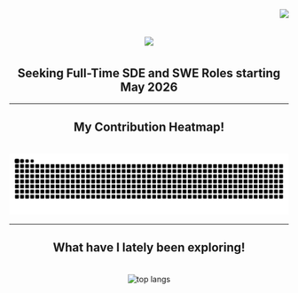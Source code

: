 <img align="right" src="https://visitor-badge.laobi.icu/badge?page_id=rohan-g0re.rohan-g0re" />

<h1 align="center">
  <img src="https://readme-typing-svg.herokuapp.com/?font=Righteous&size=35&color=000000&center=true&vCenter=true&width=600&height=70&duration=4000&lines=Hi+again!+👋;+It's+me,+Rohan+Gore!;" />
</h1>


<div align="center">
  <h2>Seeking Full-Time SDE and SWE Roles starting May 2026</h2>
</div>


<!--
<div align="center"> 
  <a href="mailto:rohang.atwork@gmail.com">
    <img src="https://img.shields.io/badge/Gmail-333333?style=for-the-badge&logo=gmail&logoColor=red">
  </a>
  <a href="https://linkedin.com/in/rohan-g0re" target="_blank">
    <img src="https://img.shields.io/badge/LinkedIn-0077B5?style=for-the-badge&logo=linkedin&logoColor=white" target="_blank" />
  </a>
  <a href="https://rohangore.com" target="_blank">
     <img src="https://img.shields.io/badge/Portfolio-FF5722?style=for-the-badge&logo=todoist&logoColor=white" target="_blank" />
  </a>
</div>
-->


<hr/>

<div align="center">
  <h2>My Contribution Heatmap!</h2>
  <br>

  <picture>
    <source media="(prefers-color-scheme: dark)"
            srcset="https://raw.githubusercontent.com/rohan-g0re/rohan-g0re/output/github-contribution-grid-snake-dark.svg" />
    <source media="(prefers-color-scheme: light)"
            srcset="https://raw.githubusercontent.com/rohan-g0re/rohan-g0re/output/github-contribution-grid-snake.svg" />
    <img alt="github-snake"
         src="https://raw.githubusercontent.com/rohan-g0re/rohan-g0re/output/github-contribution-grid-snake.svg" />
  </picture>

  <br/>
</div>

<hr/>

<h2 align="center">What have I lately been exploring!</h2>
<div align=center>
  <!-- <img width=390 src="https://github-readme-stats.vercel.app/api?username=rohan-g0re&count_private=true&show_icons=true&theme=react&rank_icon=github&border_radius=10" alt="readme stats" /> -->
  <br/>
  <img width=325 align="center" src="https://github-readme-stats.vercel.app/api/top-langs/?username=rohan-g0re&hide=HTML&langs_count=8&layout=compact&theme=react&border_radius=10&size_weight=0.5&count_weight=0.5&exclude_repo=github-readme-stats" alt="top langs" />
</div>

<br/><br/>

